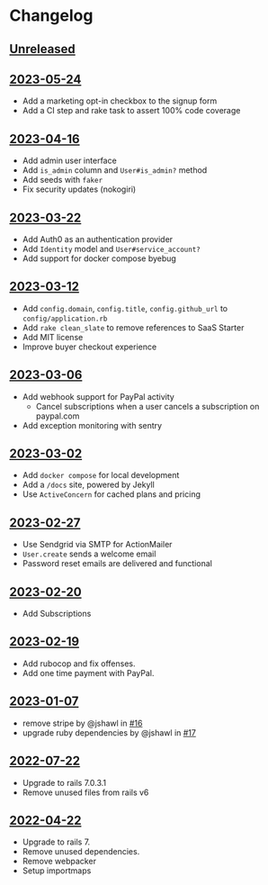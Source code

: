 # Changelog

## [Unreleased](https://github.com/jshawl/saas-starter/compare/v2023.05.24...HEAD)

## [2023-05-24](https://github.com/jshawl/saas-starter/releases/tag/v2023.05.24)

- Add a marketing opt-in checkbox to the signup form
- Add a CI step and rake task to assert 100% code coverage

## [2023-04-16](https://github.com/jshawl/saas-starter/releases/tag/v2023.04.16)

- Add admin user interface
- Add `is_admin` column and `User#is_admin?` method
- Add seeds with `faker`
- Fix security updates (nokogiri)

## [2023-03-22](https://github.com/jshawl/saas-starter/releases/tag/v2023.03.22)

- Add Auth0 as an authentication provider
- Add `Identity` model and `User#service_account?`
- Add support for docker compose byebug

## [2023-03-12](https://github.com/jshawl/saas-starter/releases/tag/v2023.03.12)

- Add `config.domain`, `config.title`, `config.github_url` to `config/application.rb`
- Add `rake clean_slate` to remove references to SaaS Starter
- Add MIT license
- Improve buyer checkout experience

## [2023-03-06](https://github.com/jshawl/saas-starter/releases/tag/v2023.03.06)

- Add webhook support for PayPal activity
  - Cancel subscriptions when a user cancels a subscription on paypal.com
- Add exception monitoring with sentry

## [2023-03-02](https://github.com/jshawl/saas-starter/releases/tag/v2023.03.02)

- Add `docker compose` for local development
- Add a `/docs` site, powered by Jekyll
- Use `ActiveConcern` for cached plans and pricing

## [2023-02-27](https://github.com/jshawl/saas-starter/releases/tag/v2023.02.27)

- Use Sendgrid via SMTP for ActionMailer
- `User.create` sends a welcome email
- Password reset emails are delivered and functional

## [2023-02-20](https://github.com/jshawl/saas-starter/releases/tag/v2023.02.20)

- Add Subscriptions

## [2023-02-19](https://github.com/jshawl/saas-starter/releases/tag/v2023.02.19)

- Add rubocop and fix offenses.
- Add one time payment with PayPal.

## [2023-01-07](https://github.com/jshawl/saas-starter/releases/tag/v2.1.0)

- remove stripe by @jshawl in [#16](https://github.com/jshawl/saas-starter/pull/16)
- upgrade ruby dependencies by @jshawl in [#17](https://github.com/jshawl/saas-starter/pull/17)

## [2022-07-22](https://github.com/jshawl/saas-starter/releases/tag/v2.0.1)

- Upgrade to rails 7.0.3.1
- Remove unused files from rails v6

## [2022-04-22](https://github.com/jshawl/saas-starter/releases/tag/v2.0.0)

- Upgrade to rails 7.
- Remove unused dependencies.
- Remove webpacker
- Setup importmaps
